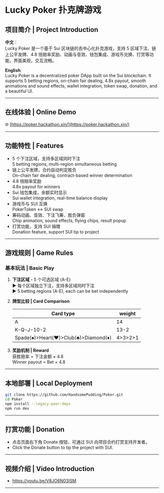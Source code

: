 # Lucky Poker 扑克牌游戏

## 项目简介 | Project Introduction

**中文**：  
Lucky Poker 是一个基于 Sui 区块链的去中心化扑克游戏，支持 5 区域下注、链上公平发牌、4.8 倍赔率奖励、动画与音效、钱包集成、游戏币兑换、打赏等功能，界面美观，交互流畅。

**English**:  
Lucky Poker is a decentralized poker DApp built on the Sui blockchain. It supports 5 betting regions, on-chain fair dealing, 4.8x payout, smooth animations and sound effects, wallet integration, token swap, donation, and a beautiful UI.

---

## 在线体验 | Online Demo

🌐 [https://poker.hackathon.xin/](https://poker.hackathon.xin/)

---

## 功能特性 | Features

- 5 个下注区域，支持多区域同时下注  
  5 betting regions, multi-region simultaneous betting
- 链上公平发牌，合约自动判定胜负  
  On-chain fair dealing, contract-based winner determination
- 4.8 倍赔率奖励  
  4.8x payout for winners
- Sui 钱包集成，余额实时显示  
  Sui wallet integration, real-time balance display
- 游戏币与 SUI 互换  
  PokerToken ↔ SUI swap
- 筹码动画、音效、下注飞筹、胜负弹窗  
  Chip animation, sound effects, flying chips, result popup
- 打赏功能，支持 SUI 捐赠  
  Donation feature, support SUI tip to project

---

## 游戏规则 | Game Rules

### 基本玩法 | Basic Play

1. **下注区域** - 5 个可选区域 (A-E)  
   ▶ 每个区域独立下注，支持多区域同时下注  
   ▶ 5 betting regions (A-E), each can be bet independently

2. **牌型比较 | Card Comparison**

   | Card type | weight |  
      |--|---|  
   | A | 14 |  
   | K-Q-J-10-2 | 13-2 |
   | Spade(♠)>Heart(♥)>Club(♣)>Diamond(♦) | 4>3>2>1 |

3. **奖励机制 | Reward**  
   获胜赔率 = 下注金额 × 4.8  
   Winner payout = Bet × 4.8

---

## 本地部署 | Local Deployment

```bash
git clone https://github.com/HandsomePudding/Poker.git
cd Poker
npm install --legacy-peer-deps
npm run dev
```

---

## 打赏功能 | Donation

- 点击页面右下角 Donate 按钮，可通过 SUI 向项目合约打赏支持开发者。
- Click the Donate button to tip the project with SUI.

---


## 视频介绍 | Video Introduction

- https://youtu.be/V8JO6N03lSM

---

